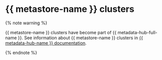 # {{ metastore-name }} clusters

{% note warning %}

{{ metastore-name }} clusters have become part of {{ metadata-hub-full-name }}. See information about {{ metastore-name }} clusters in [{{ metadata-hub-name }} documentation](../../metadata-hub/concepts/metastore.md).

{% endnote %}
